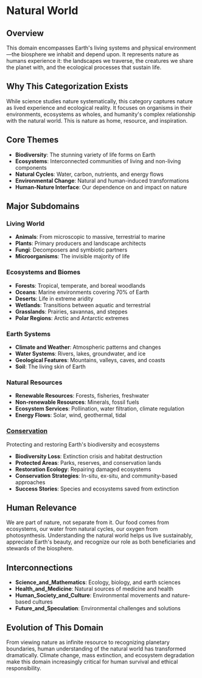 # Natural World

## Overview
This domain encompasses Earth's living systems and physical environment—the biosphere we inhabit and depend upon. It represents nature as humans experience it: the landscapes we traverse, the creatures we share the planet with, and the ecological processes that sustain life.

## Why This Categorization Exists
While science studies nature systematically, this category captures nature as lived experience and ecological reality. It focuses on organisms in their environments, ecosystems as wholes, and humanity's complex relationship with the natural world. This is nature as home, resource, and inspiration.

## Core Themes
- **Biodiversity**: The stunning variety of life forms on Earth
- **Ecosystems**: Interconnected communities of living and non-living components
- **Natural Cycles**: Water, carbon, nutrients, and energy flows
- **Environmental Change**: Natural and human-induced transformations
- **Human-Nature Interface**: Our dependence on and impact on nature

## Major Subdomains

### Living World
- **Animals**: From microscopic to massive, terrestrial to marine
- **Plants**: Primary producers and landscape architects
- **Fungi**: Decomposers and symbiotic partners
- **Microorganisms**: The invisible majority of life

### Ecosystems and Biomes
- **Forests**: Tropical, temperate, and boreal woodlands
- **Oceans**: Marine environments covering 70% of Earth
- **Deserts**: Life in extreme aridity
- **Wetlands**: Transitions between aquatic and terrestrial
- **Grasslands**: Prairies, savannas, and steppes
- **Polar Regions**: Arctic and Antarctic extremes

### Earth Systems
- **Climate and Weather**: Atmospheric patterns and changes
- **Water Systems**: Rivers, lakes, groundwater, and ice
- **Geological Features**: Mountains, valleys, caves, and coasts
- **Soil**: The living skin of Earth

### Natural Resources
- **Renewable Resources**: Forests, fisheries, freshwater
- **Non-renewable Resources**: Minerals, fossil fuels
- **Ecosystem Services**: Pollination, water filtration, climate regulation
- **Energy Flows**: Solar, wind, geothermal, tidal

### [Conservation](Conservation/)
Protecting and restoring Earth's biodiversity and ecosystems
- **Biodiversity Loss**: Extinction crisis and habitat destruction
- **Protected Areas**: Parks, reserves, and conservation lands
- **Restoration Ecology**: Repairing damaged ecosystems
- **Conservation Strategies**: In-situ, ex-situ, and community-based approaches
- **Success Stories**: Species and ecosystems saved from extinction

## Human Relevance
We are part of nature, not separate from it. Our food comes from ecosystems, our water from natural cycles, our oxygen from photosynthesis. Understanding the natural world helps us live sustainably, appreciate Earth's beauty, and recognize our role as both beneficiaries and stewards of the biosphere.

## Interconnections
- **Science_and_Mathematics**: Ecology, biology, and earth sciences
- **Health_and_Medicine**: Natural sources of medicine and health
- **Human_Society_and_Culture**: Environmental movements and nature-based cultures
- **Future_and_Speculation**: Environmental challenges and solutions

## Evolution of This Domain
From viewing nature as infinite resource to recognizing planetary boundaries, human understanding of the natural world has transformed dramatically. Climate change, mass extinction, and ecosystem degradation make this domain increasingly critical for human survival and ethical responsibility.


